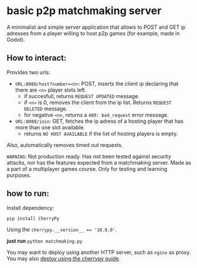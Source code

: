 # basic p2p matchmaking server

A minimalist and simple server application that allows to POST and GET ip adresses from a player willing to host p2p games (for example, made in Godot).

## How to interact:
Provides two urls:

* `URL:8080/host?number=<n>`: POST, inserts the client ip declaring that there are `<n>` player slots left.
    * if succesfull, returns `REQUEST UPDATED` message.
    * if `<n>` is 0, removes the client from the ip list. Returns `REQUEST DELETED` message.
    * for negative `<n>`, returns a `400: bad_request` error message.
* `URL:8080/join`: GET, fetches the ip adress of a hosting player that has more than one slot available.
    * returns `NO HOST AVAILABLE` if the list of hosting players is empty.

Also, automatically removes timed out requests.

`WARNING`: Not production ready. Has not been tested against security attacks, nor has the features expected from a matchmaking server.
Made as a part of a multiplayer games course. Only for testing and learning purposes.
 

## how to run:
Install dependency:
```
pip install CherryPy
```

Using the `cherrypy.__version__ == '18.8.0'`.

**just run**
```python matchmaking.py```

You may want to deploy using another HTTP server, such as `nginx` as proxy. You may also [deploy using the cherrypy guide](https://docs.cherrypy.dev/en/latest/deploy.html#id6).
